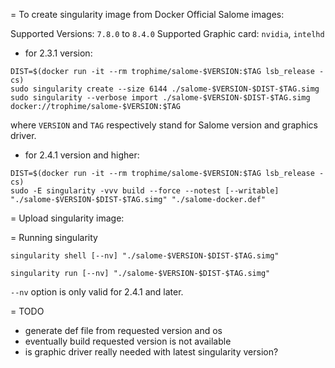 = To create singularity image from Docker Official Salome images:

Supported Versions: `7.8.0` to `8.4.0`
Supported Graphic card: `nvidia`, `intelhd`

* for 2.3.1 version:

```
DIST=$(docker run -it --rm trophime/salome-$VERSION:$TAG lsb_release -cs)
sudo singularity create --size 6144 ./salome-$VERSION-$DIST-$TAG.simg
sudo singularity --verbose import ./salome-$VERSION-$DIST-$TAG.simg docker://trophime/salome-$VERSION:$TAG
```

where `VERSION` and `TAG` respectively stand for Salome version and graphics driver.

* for 2.4.1 version and higher:

```
DIST=$(docker run -it --rm trophime/salome-$VERSION:$TAG lsb_release -cs)
sudo -E singularity -vvv build --force --notest [--writable] "./salome-$VERSION-$DIST-$TAG.simg" "./salome-docker.def"
```

= Upload singularity image:


= Running singularity

```
singularity shell [--nv] "./salome-$VERSION-$DIST-$TAG.simg"
```

```
singularity run [--nv] "./salome-$VERSION-$DIST-$TAG.simg"
```

`--nv` option is only valid for 2.4.1 and later.

= TODO

* generate def file from requested version and os
* eventually build requested version is not available
* is graphic driver really needed with latest singularity version?